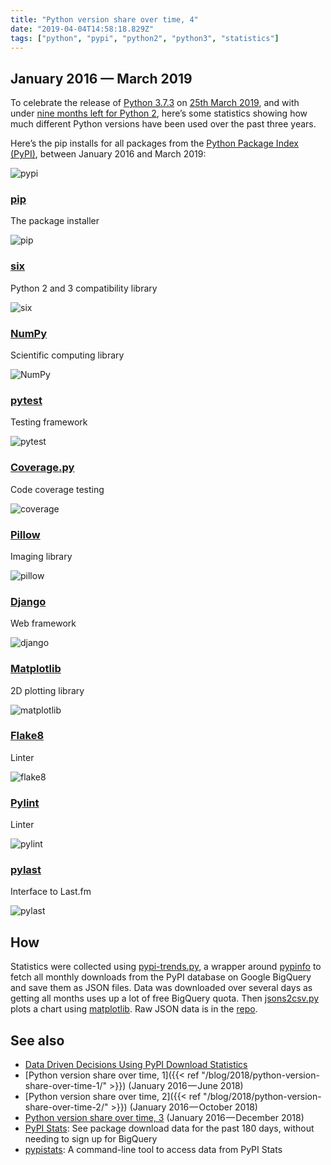 ```yaml
---
title: "Python version share over time, 4"
date: "2019-04-04T14:58:18.829Z"
tags: ["python", "pypi", "python2", "python3", "statistics"]
---
```


## January 2016 — March 2019

To celebrate the release of
[Python 3.7.3](https://www.python.org/downloads/release/python-373/) on
[25th March 2019](https://peps.python.org/pep-0537/), and with under
[nine months left for Python 2](https://python2woop.pw/), here’s some statistics showing
how much different Python versions have been used over the past three years.

Here’s the pip installs for all packages from the
[Python Package Index (PyPI)](https://pypi.org/), between January 2016 and March 2019:

![pypi](4wqa702ngppsv6dxh3zq.png)

### [pip](https://github.com/pypa/pip)

The package installer

![pip](2kncm0d1gnytc8dox1vr.png)

### [six](https://github.com/benjaminp/six)

Python 2 and 3 compatibility library

![six](2s8ienw3purly7d563g3.png)

### [NumPy](https://github.com/numpy/numpy)

Scientific computing library

![NumPy](slcl0es81ltkdlduthea.png)

### [pytest](https://github.com/pytest-dev/pytest)

Testing framework

![pytest](x9u45cebj930u52lhob2.png)

### [Coverage.py](https://github.com/nedbat/coveragepy)

Code coverage testing

![coverage](lacortkwvi92z4zw0m6b.png)

### [Pillow](https://github.com/python-pillow/Pillow)

Imaging library

![pillow](msqm643wek2w0qmgdxlu.png)

### [Django](https://github.com/python-pillow/Pillow)

Web framework

![django](omjea829j1h83fxp65ge.png)

### [Matplotlib](https://github.com/matplotlib/matplotlib)

2D plotting library

![matplotlib](7kqrb64d2lmrnm2jw2lu.png)

### [Flake8](https://gitlab.com/pycqa/flake8)

Linter

![flake8](102lu27lpme6gtdb3q9i.png)

### [Pylint](https://github.com/PyCQA/pylint/)

Linter

![pylint](yxc1911cdltvfrjs0eop.png)

### [pylast](https://github.com/pylast/pylast)

Interface to Last.fm

![pylast](ulztdisgv3zmuzif8nbf.png)

## How

Statistics were collected using
[pypi-trends.py](https://github.com/hugovk/pypi-tools/blob/master/pypi-trends.py), a
wrapper around [pypinfo](https://github.com/ofek/pypinfo) to fetch all monthly downloads
from the PyPI database on Google BigQuery and save them as JSON files. Data was
downloaded over several days as getting all months uses up a lot of free BigQuery quota.
Then [jsons2csv.py](https://github.com/hugovk/pypi-tools/blob/master/jsons2csv.py) plots
a chart using [matplotlib](https://github.com/matplotlib/matplotlib). Raw JSON data is
in the [repo](https://github.com/hugovk/pypi-tools/tree/master/data).

## See also

- [Data Driven Decisions Using PyPI Download Statistics](https://langui.sh/2016/12/09/data-driven-decisions/)
- [Python version share over time,
  1]({{< ref "/blog/2018/python-version-share-over-time-1/" >}}) (January
  2016 — June 2018)
- [Python version share over time,
  2]({{< ref "/blog/2018/python-version-share-over-time-2/" >}}) (January
  2016 — October 2018)
- [Python version share over time, 3](../../2019/python-version-share-over-time-3/)
  (January 2016 — December 2018)
- [PyPI Stats](https://pypistats.org/): See package download data for the past 180 days,
  without needing to sign up for BigQuery
- [pypistats](https://github.com/hugovk/pypistats): A command-line tool to access data
  from PyPI Stats
